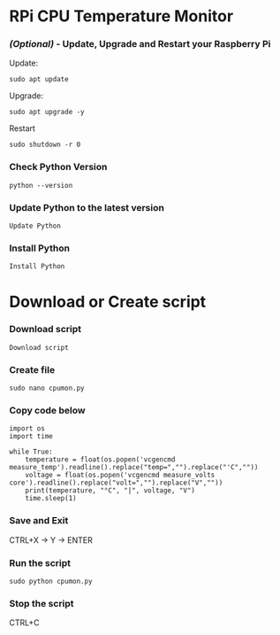 # RPi CPU Temperature Monitor

### <em>(Optional)</em> - Update, Upgrade and Restart your Raspberry Pi 

Update:
```
sudo apt update
```
Upgrade:
```
sudo apt upgrade -y
```
Restart
```
sudo shutdown -r 0
```

### Check Python Version

```
python --version
```

### Update Python to the latest version
```
Update Python
```

### Install Python

```
Install Python
```

# Download or Create script

### Download script
```
Download script
```

### Create file

```
sudo nano cpumon.py
```

### Copy code below

```
import os
import time

while True:
    temperature = float(os.popen('vcgencmd measure_temp').readline().replace("temp=","").replace("'C",""))
    voltage = float(os.popen('vcgencmd measure_volts core').readline().replace("volt=","").replace("V",""))
    print(temperature, "°C", "|", voltage, "V")
    time.sleep(1)
```

### Save and Exit

CTRL+X -> Y -> ENTER

### Run the script

```
sudo python cpumon.py
```

### Stop the script

CTRL+C
